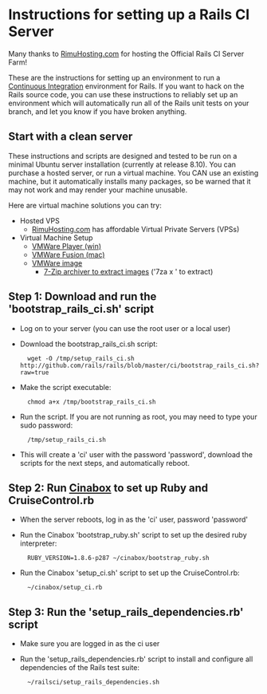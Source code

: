 Instructions for setting up a Rails CI Server
=============================================

Many thanks to [RimuHosting.com](http://rimuhosting.com) for hosting the Official Rails CI Server Farm!

These are the instructions for setting up an environment to run a [Continuous Integration](http://martinfowler.com/articles/continuousIntegration.html) environment for Rails.  If you want to hack on the Rails source code, you can use these instructions to reliably set up an environment which will automatically run all of the Rails unit tests on your branch, and let you know if you have broken anything.


Start with a clean server
-------------------------

These instructions and scripts are designed and tested to be run on a minimal Ubuntu server installation (currently at release 8.10).  You can purchase a hosted server, or run a virtual machine.  You CAN use an existing machine, but it automatically installs many packages, so be warned that it may not work and may render your machine unusable.

Here are virtual machine solutions you can try:

* Hosted VPS
  * [RimuHosting.com](http://rimuhosting.com) has affordable Virtual Private Servers (VPSs)
* Virtual Machine Setup
  * [VMWare Player (win)](http://www.vmware.com/products/player/)
  * [VMWare Fusion (mac)](http://www.vmware.com/download/fusion/)
  * [VMWare image](http://www.vmware.com/appliances/directory/cat/45)
    * [7-Zip archiver to extract images](http://www.7-zip.org/) ('7za x <file>' to extract)


Step 1: Download and run the 'bootstrap\_rails\_ci.sh' script
-------------------------------------------------------------

* Log on to your server (you can use the root user or a local user)
* Download the bootstrap\_rails\_ci.sh script:

        wget -O /tmp/setup_rails_ci.sh http://github.com/rails/rails/blob/master/ci/bootstrap_rails_ci.sh?raw=true

* Make the script executable:

        chmod a+x /tmp/bootstrap_rails_ci.sh

* Run the script.  If you are not running as root, you may need to type your sudo password:

        /tmp/setup_rails_ci.sh

* This will create a 'ci' user with the password 'password', download the scripts for the next steps, and automatically reboot.

Step 2: Run [Cinabox](http://github.com/thewoolleyman/cinabox) to set up Ruby and CruiseControl.rb
-------------------------------------------------------

* When the server reboots, log in as the 'ci' user, password 'password'
* Run the Cinabox 'bootstrap_ruby.sh' script to set up the desired ruby interpreter:

        RUBY_VERSION=1.8.6-p287 ~/cinabox/bootstrap_ruby.sh

* Run the Cinabox 'setup_ci.sh' script to set up the CruiseControl.rb:

        ~/cinabox/setup_ci.rb

Step 3: Run the 'setup\_rails\_dependencies.rb' script
----------------------------------------------------

* Make sure you are logged in as the ci user
* Run the 'setup\_rails\_dependencies.rb' script to install and configure all dependencies of the Rails test suite:

        ~/railsci/setup_rails_dependencies.sh
